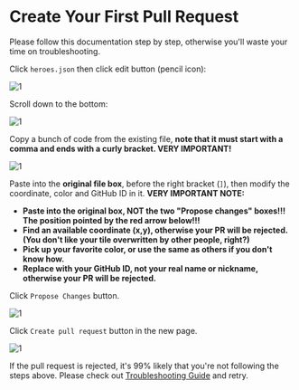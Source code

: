 # Create Your First Pull Request

Please follow this documentation step by step, otherwise you'll waste your time on troubleshooting.

Click `heroes.json` then click edit button (pencil icon):

![1](https://raw.githubusercontent.com/ByteLegendQuest/remember-brave-people/main/docs/create-pr-open-json.png)

Scroll down to the bottom:

![1](https://raw.githubusercontent.com/ByteLegendQuest/remember-brave-people/main/docs/create-pr-scroll-down.png)

Copy a bunch of code from the existing file, **note that it must start with a comma and ends with a curly bracket. VERY IMPORTANT!**

![1](https://raw.githubusercontent.com/ByteLegendQuest/remember-brave-people/main/docs/create-pr-copy.png)

Paste into the **original file box**, before the right bracket (`]`), then modify the coordinate, color and GitHub ID in it. **VERY IMPORTANT NOTE:**

- **Paste into the original box, NOT the two "Propose changes" boxes!!! The position pointed by the red arrow below!!!**
- **Find an available coordinate (x,y), otherwise your PR will be rejected. (You don't like your tile overwritten by other people, right?)**
- **Pick up your favorite color, or use the same as others if you don't know how.**
- **Replace with your GitHub ID, not your real name or nickname, otherwise your PR will be rejected.**

Click `Propose Changes` button.

![1](https://raw.githubusercontent.com/ByteLegendQuest/remember-brave-people/main/docs/en/create-pr-add-en.png)

Click `Create pull request` button in the new page.

![1](https://raw.githubusercontent.com/ByteLegendQuest/remember-brave-people/main/docs/create-pr-confirm.png)

If the pull request is rejected, it's 99% likely that you're not following the steps above.
Please check out [Troubleshooting Guide](https://github.com/ByteLegendQuest/remember-brave-people/blob/main/docs/en/frequent-failures.md) and retry.
